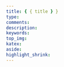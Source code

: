 ```yaml
---
title: { { title } }
type:
comments:
description:
keywords:
top_img:
katex:
aside:
highlight_shrink:
---
```

